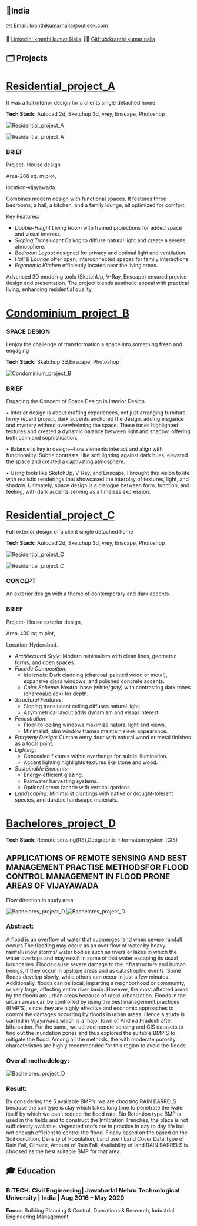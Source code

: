 ## 📍India
✉️ [Email: kranthikumarnalla@outlook.com](mailto:kranthikumarnalla@outlook.com)

🔗 [LinkedIn: kranthi kumar Nalla](https://www.linkedin.com/in/kranthi-kumar-nalla-7615801b2//
)  👨‍💻 [GitHub:kranthi kumar nalla](https://github.com/kranthikumarnalla)

## 🗂️ Projects
# [**Residential_project_A**](https://github.com/kranthikumarnalla/Residential_project_A)

 It  was a full interior design for a clients single detached home
 
**Tech Stack:** Autocad 2d, Sketchup 3d, vrey, Enscape, Photoshop

![Residential_project_A](images/1-1.jpeg)

![Residential_project_A](images/1-2.jpeg)

### BRIEF
 
Project- House design

Area-288 sq. m plot, 

location-vijayawada.

Combines modern design with functional spaces. It features three bedrooms, a hall, a kitchen, and a family lounge, all optimized for comfort.

Key Features:
- *Double-Height Living Room* with framed projections for added space and visual interest.
- *Sloping Translucent Ceiling* to diffuse natural light and create a serene atmosphere.
- *Bedroom Layout* designed for privacy and optimal light and ventilation.
- *Hall & Lounge* offer open, interconnected spaces for family interactions.
- *Ergonomic Kitchen* efficiently located near the living areas.

Advanced 3D modeling tools (SketchUp, V-Ray, Enscape) ensured precise design and presentation. The project blends aesthetic appeal with practical living, enhancing residential quality.




# [**Condominium_project_B**](https://github.com/kranthikumarnalla/Condominium_project_B)

### SPACE DESIGN 

I enjoy the challenge of transformation a space into something fresh and engaging

**Tech Stack:** Sketchup 3d,Enscape, Photoshop

![Condominium_project_B](images/2-1.jpeg)
 
### BRIEF
 
 Engaging the Concept of Space Design in Interior Design


• Interior design is about crafting experiences, not just arranging furniture. In my recent project, dark accents anchored the design, adding elegance and mystery without overwhelming the space. These tones 
  highlighted textures and created a dynamic balance between light and shadow, offering both calm and sophistication.

• Balance is key in design—how elements interact and align with functionality. Subtle contrasts, like soft lighting against dark hues, elevated the space and created a captivating atmosphere.

• Using tools like SketchUp, V-Ray, and Enscape, I brought this vision to life with realistic renderings that showcased the interplay of textures, light, and shadow.
  Ultimately, space design is a dialogue between form, function, and feeling, with dark accents serving as a timeless expression.


# [**Residential_project_C**](https://github.com/kranthikumarnalla/Residential_project_C)

 Full exterior design of a client single detached home
 
**Tech Stack:** Autocad 2d, Sketchup 3d, vrey, Enscape, Photoshop


![Residential_project_C](images/3-1.jpeg)


![Residential_project_C](images/3-2.png)


### CONCEPT
An exterior design with a theme of contemporary and dark accents.
 
###   BRIEF 
 
Project- House exterior design,

Area-400 sq.m plot,

Location-Hyderabad. 

 - *Architectural Style*: Modern minimalism with clean lines, geometric forms, and open spaces.  
- *Facade Composition*:  
  - *Materials*: Dark cladding (charcoal-painted wood or metal), expansive glass windows, and polished concrete accents.  
  - *Color Scheme*: Neutral base (white/gray) with contrasting dark tones (charcoal/black) for depth.  
- *Structural Features*:  
  - Sloping translucent ceiling diffuses natural light.  
  - Asymmetrical layout adds dynamism and visual interest.  
- *Fenestration*:  
  - Floor-to-ceiling windows maximize natural light and views.  
  - Minimalist, slim window frames maintain sleek appearance.  
- *Entryway Design*: Custom entry door with natural wood or metal finishes as a focal point.  
- *Lighting*:  
  - Concealed fixtures within overhangs for subtle illumination.  
  - Accent lighting highlights textures like stone and wood.  
- *Sustainable Elements*:  
  - Energy-efficient glazing.  
  - Rainwater harvesting systems.  
  - Optional green facade with vertical gardens.  
- *Landscaping*: Minimalist plantings with native or drought-tolerant species, and durable hardscape materials.


 
# [**Bachelores_project_D**](https://github.com/kranthikumarnalla/Bachelors_project_D)

**Tech Stack:** Remote sensing(RS),Geographic information system (GIS)

## APPLICATIONS OF REMOTE SENSING AND BEST MANAGEMENT PRACTISE METHODSFOR FLOOD CONTROL MANAGEMENT IN FLOOD PRONE AREAS OF VIJAYAWADA

Flow direction in study area:

![Bachelores_project_D](images/4-1.jpeg)
![Bachelores_project_D](images/4-3.jpeg)

### Abstract:

A flood is an overflow of water that submerges land when severe rainfall occurs.The flooding may occur as an over flow of water by heavy rainfall/snow storms/ water bodies such as rivers or lakes in which the water overtops and may result in some of that water escaping its usual boundaries. Floods cause severe damage to the infrastructure and human beings, if they occur in upslope areas and as catastrophic events. Some floods develop slowly, while others can occur in just 
a few minutes. Additionally, floods can be local, imparting a neighborhood or community, or very large, affecting entire river basin. However, the most affected areas by the floods are urban areas because of rapid urbanization. Floods in the urban areas can be controlled by using the best management practices (BMP’S), since they are highly effective and economic approaches to control the damages occurring by floods in urban areas. Hence a study is carried in Vijayawada,which is a major town of Andhra Pradesh after bifurcation. For the same, we utilized remote sensing and GIS datasets to find out the inundation zones and thus explored the suitable BMP’S to mitigate the flood. Among all the methods, the with moderate porosity characteristics are highly recommended for this region to avoid the floods

### Overall methodology:

![Bachelores_project_D](images/4-2.jpeg)

### Result:

By considering the 5 available BMP’s, we are choosing RAIN BARRELS because the soil type is clay which takes long time to penetrate the water itself by which we can’t reduce the flood rate. Bio Retention type BMP is used in the fields and to construct the Infiltration Trenches, the place is not sufficiently available. Vegetated roofs are in practice in day to day life but not enough efficient to control the flood. Finally based on the based on the Soil condition, Density of Population, Land use / Land Cover Data,Type of Rain Fall, Climate, Amount of Rain Fall, Availability of land RAIN BARRELS is choosed as the best suitable BMP for that area.



## 🎓 Education

### B.TECH. Civil Engineering| Jawaharlal Nehru Technological University | India | Aug 2016 – May 2020
**Focus:** Building Planning & Control, Operations & Research, Industrial Engineering Management





